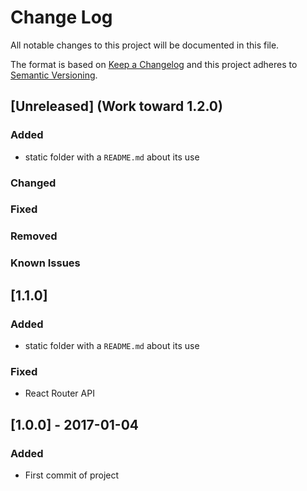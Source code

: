 # Change Log
All notable changes to this project will be documented in this file.

The format is based on [Keep a Changelog](http://keepachangelog.com/) 
and this project adheres to [Semantic Versioning](http://semver.org/).

## [Unreleased] (Work toward 1.2.0)
### Added
- static folder with a `README.md` about its use

### Changed

### Fixed

### Removed

### Known Issues 

## [1.1.0]
### Added
- static folder with a `README.md` about its use

### Fixed
- React Router API 

## [1.0.0] - 2017-01-04

### Added
- First commit of project

